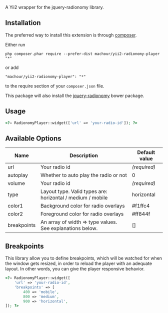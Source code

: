 A Yii2 wrapper for the jquery-radionomy library.

Installation
------------

The preferred way to install this extension is through [composer](http://getcomposer.org/download/).

Either run

```
php composer.phar require --prefer-dist machour/yii2-radionomy-player "*"
```

or add

```
"machour/yii2-radionomy-player": "*"
```

to the require section of your `composer.json` file.

This package will also install the [jquery-radionomy](https://github.com/machour/jquery-radionomy) bower package.


Usage
-----

```php
<?= RadionomyPlayer::widget(['url' => 'your-radio-id']); ?>
```

Available Options
-----------------

| Name  | Description | Default value |
|---|---|---|
| url  | Your radio id | *(required)* |
| autoplay  | Whether to auto play the radio or not | 0 |
| volume  | Your radio id | *(required)* |
| type  | Layout type. Valid types are: horizontal / medium / mobile | horizontal |
| color1  | Background color for radio overlays | #f1ffc4 |
| color2  | Foreground color for radio overlays | #ff844f |
| breakpoints  | An array of width => type values. See explanations below. | [] |

Breakpoints
-----------

This library allow you to define breakpoints, which will be watched for when the window gets resized, in order to reload the player with an adequate layout.
In other words, you can give the player responsive behavior.

```php
<?= RadionomyPlayer::widget([
    'url' => 'your-radio-id',
    'breakpoints' => [
        400 => 'mobile',
        800 => 'medium',
        900 => 'horizontal',
]); ?>
```
